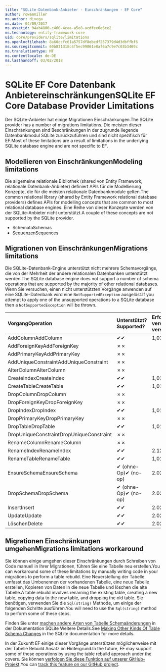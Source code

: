 ```yaml
---
title: "SQLite-Datenbank-Anbieter - Einschränkungen - EF Core"
author: rowanmiller
ms.author: divega
ms.date: 04/09/2017
ms.assetid: 94ab4800-c460-4caa-a5e8-acdfee6e6ce2
ms.technology: entity-framework-core
uid: core/providers/sqlite/limitations
ms.openlocfilehash: 8a60ccfc61a5757df8ebedf257379d4d3dbffbf6
ms.sourcegitcommit: 60b831318c4f5ec99061e8af6a7c9e7c03b3469c
ms.translationtype: MT
ms.contentlocale: de-DE
ms.lasthandoff: 03/02/2018
---
```

# <a name="sqlite-ef-core-database-provider-limitations"></a><span data-ttu-id="ac285-102">SQLite EF Core Datenbank Anbietereinschränkungen</span><span class="sxs-lookup"><span data-stu-id="ac285-102">SQLite EF Core Database Provider Limitations</span></span>

<span data-ttu-id="ac285-103">Der SQLite-Anbieter hat einige Migrationen Einschränkungen.</span><span class="sxs-lookup"><span data-stu-id="ac285-103">The SQLite provider has a number of migrations limitations.</span></span> <span data-ttu-id="ac285-104">Die meisten dieser Einschränkungen sind Beschränkungen in der zugrunde liegende Datenbankmodul SQLite zurückzuführen und sind nicht spezifisch für EF.</span><span class="sxs-lookup"><span data-stu-id="ac285-104">Most of these limitations are a result of limitations in the underlying SQLite database engine and are not specific to EF.</span></span>

## <a name="modeling-limitations"></a><span data-ttu-id="ac285-105">Modellieren von Einschränkungen</span><span class="sxs-lookup"><span data-stu-id="ac285-105">Modeling limitations</span></span>

<span data-ttu-id="ac285-106">Die allgemeine relationale Bibliothek (shared von Entity Framework, relationale Datenbank-Anbieter) definiert APIs für die Modellierung Konzepte, die für die meisten relationale Datenbankmodule gelten.</span><span class="sxs-lookup"><span data-stu-id="ac285-106">The common relational library (shared by Entity Framework relational database providers) defines APIs for modelling concepts that are common to most relational database engines.</span></span> <span data-ttu-id="ac285-107">Eine Reihe von dieser Konzepte werden von der SQLite-Anbieter nicht unterstützt.</span><span class="sxs-lookup"><span data-stu-id="ac285-107">A couple of these concepts are not supported by the SQLite provider.</span></span>

* <span data-ttu-id="ac285-108">Schemata</span><span class="sxs-lookup"><span data-stu-id="ac285-108">Schemas</span></span>
* <span data-ttu-id="ac285-109">Sequenzen</span><span class="sxs-lookup"><span data-stu-id="ac285-109">Sequences</span></span>

## <a name="migrations-limitations"></a><span data-ttu-id="ac285-110">Migrationen von Einschränkungen</span><span class="sxs-lookup"><span data-stu-id="ac285-110">Migrations limitations</span></span>

<span data-ttu-id="ac285-111">Die SQLite-Datenbank-Engine unterstützt nicht mehrere Schemavorgänge, die von der Mehrheit der andere relationalen Datenbanken unterstützt werden.</span><span class="sxs-lookup"><span data-stu-id="ac285-111">The SQLite database engine does not support a number of schema operations that are supported by the majority of other relational databases.</span></span> <span data-ttu-id="ac285-112">Wenn Sie versuchen, einen nicht unterstützten Vorgänge anwenden auf eine SQLite-Datenbank wird eine `NotSupportedException` ausgelöst.</span><span class="sxs-lookup"><span data-stu-id="ac285-112">If you attempt to apply one of the unsupported operations to a SQLite database then a `NotSupportedException` will be thrown.</span></span>

| <span data-ttu-id="ac285-113">Vorgang</span><span class="sxs-lookup"><span data-stu-id="ac285-113">Operation</span></span>            | <span data-ttu-id="ac285-114">Unterstützt?</span><span class="sxs-lookup"><span data-stu-id="ac285-114">Supported?</span></span> | <span data-ttu-id="ac285-115">Erfordert version</span><span class="sxs-lookup"><span data-stu-id="ac285-115">Requires version</span></span> |
|:---------------------|:-----------|:-----------------|
| <span data-ttu-id="ac285-116">AddColumn</span><span class="sxs-lookup"><span data-stu-id="ac285-116">AddColumn</span></span>            | <span data-ttu-id="ac285-117">✔</span><span class="sxs-lookup"><span data-stu-id="ac285-117">✔</span></span>          | <span data-ttu-id="ac285-118">1,0</span><span class="sxs-lookup"><span data-stu-id="ac285-118">1.0</span></span>              |
| <span data-ttu-id="ac285-119">AddForeignKey</span><span class="sxs-lookup"><span data-stu-id="ac285-119">AddForeignKey</span></span>        | <span data-ttu-id="ac285-120">✗</span><span class="sxs-lookup"><span data-stu-id="ac285-120">✗</span></span>          |                  |
| <span data-ttu-id="ac285-121">AddPrimaryKey</span><span class="sxs-lookup"><span data-stu-id="ac285-121">AddPrimaryKey</span></span>        | <span data-ttu-id="ac285-122">✗</span><span class="sxs-lookup"><span data-stu-id="ac285-122">✗</span></span>          |                  |
| <span data-ttu-id="ac285-123">AddUniqueConstraint</span><span class="sxs-lookup"><span data-stu-id="ac285-123">AddUniqueConstraint</span></span>  | <span data-ttu-id="ac285-124">✗</span><span class="sxs-lookup"><span data-stu-id="ac285-124">✗</span></span>          |                  |
| <span data-ttu-id="ac285-125">AlterColumn</span><span class="sxs-lookup"><span data-stu-id="ac285-125">AlterColumn</span></span>          | <span data-ttu-id="ac285-126">✗</span><span class="sxs-lookup"><span data-stu-id="ac285-126">✗</span></span>          |                  |
| <span data-ttu-id="ac285-127">CreateIndex</span><span class="sxs-lookup"><span data-stu-id="ac285-127">CreateIndex</span></span>          | <span data-ttu-id="ac285-128">✔</span><span class="sxs-lookup"><span data-stu-id="ac285-128">✔</span></span>          | <span data-ttu-id="ac285-129">1,0</span><span class="sxs-lookup"><span data-stu-id="ac285-129">1.0</span></span>              |
| <span data-ttu-id="ac285-130">CreateTable</span><span class="sxs-lookup"><span data-stu-id="ac285-130">CreateTable</span></span>          | <span data-ttu-id="ac285-131">✔</span><span class="sxs-lookup"><span data-stu-id="ac285-131">✔</span></span>          | <span data-ttu-id="ac285-132">1,0</span><span class="sxs-lookup"><span data-stu-id="ac285-132">1.0</span></span>              |
| <span data-ttu-id="ac285-133">DropColumn</span><span class="sxs-lookup"><span data-stu-id="ac285-133">DropColumn</span></span>           | <span data-ttu-id="ac285-134">✗</span><span class="sxs-lookup"><span data-stu-id="ac285-134">✗</span></span>          |                  |
| <span data-ttu-id="ac285-135">DropForeignKey</span><span class="sxs-lookup"><span data-stu-id="ac285-135">DropForeignKey</span></span>       | <span data-ttu-id="ac285-136">✗</span><span class="sxs-lookup"><span data-stu-id="ac285-136">✗</span></span>          |                  |
| <span data-ttu-id="ac285-137">DropIndex</span><span class="sxs-lookup"><span data-stu-id="ac285-137">DropIndex</span></span>            | <span data-ttu-id="ac285-138">✔</span><span class="sxs-lookup"><span data-stu-id="ac285-138">✔</span></span>          | <span data-ttu-id="ac285-139">1,0</span><span class="sxs-lookup"><span data-stu-id="ac285-139">1.0</span></span>              |
| <span data-ttu-id="ac285-140">DropPrimaryKey</span><span class="sxs-lookup"><span data-stu-id="ac285-140">DropPrimaryKey</span></span>       | <span data-ttu-id="ac285-141">✗</span><span class="sxs-lookup"><span data-stu-id="ac285-141">✗</span></span>          |                  |
| <span data-ttu-id="ac285-142">DropTable</span><span class="sxs-lookup"><span data-stu-id="ac285-142">DropTable</span></span>            | <span data-ttu-id="ac285-143">✔</span><span class="sxs-lookup"><span data-stu-id="ac285-143">✔</span></span>          | <span data-ttu-id="ac285-144">1,0</span><span class="sxs-lookup"><span data-stu-id="ac285-144">1.0</span></span>              |
| <span data-ttu-id="ac285-145">DropUniqueConstraint</span><span class="sxs-lookup"><span data-stu-id="ac285-145">DropUniqueConstraint</span></span> | <span data-ttu-id="ac285-146">✗</span><span class="sxs-lookup"><span data-stu-id="ac285-146">✗</span></span>          |                  |
| <span data-ttu-id="ac285-147">RenameColumn</span><span class="sxs-lookup"><span data-stu-id="ac285-147">RenameColumn</span></span>         | <span data-ttu-id="ac285-148">✗</span><span class="sxs-lookup"><span data-stu-id="ac285-148">✗</span></span>          |                  |
| <span data-ttu-id="ac285-149">RenameIndex</span><span class="sxs-lookup"><span data-stu-id="ac285-149">RenameIndex</span></span>          | <span data-ttu-id="ac285-150">✔</span><span class="sxs-lookup"><span data-stu-id="ac285-150">✔</span></span>          | <span data-ttu-id="ac285-151">2.1</span><span class="sxs-lookup"><span data-stu-id="ac285-151">2.1</span></span>              |
| <span data-ttu-id="ac285-152">RenameTable</span><span class="sxs-lookup"><span data-stu-id="ac285-152">RenameTable</span></span>          | <span data-ttu-id="ac285-153">✔</span><span class="sxs-lookup"><span data-stu-id="ac285-153">✔</span></span>          | <span data-ttu-id="ac285-154">1,0</span><span class="sxs-lookup"><span data-stu-id="ac285-154">1.0</span></span>              |
| <span data-ttu-id="ac285-155">EnsureSchema</span><span class="sxs-lookup"><span data-stu-id="ac285-155">EnsureSchema</span></span>         | <span data-ttu-id="ac285-156">✔ (ohne-Op)</span><span class="sxs-lookup"><span data-stu-id="ac285-156">✔ (no-op)</span></span>  | <span data-ttu-id="ac285-157">2.0</span><span class="sxs-lookup"><span data-stu-id="ac285-157">2.0</span></span>              |
| <span data-ttu-id="ac285-158">DropSchema</span><span class="sxs-lookup"><span data-stu-id="ac285-158">DropSchema</span></span>           | <span data-ttu-id="ac285-159">✔ (ohne-Op)</span><span class="sxs-lookup"><span data-stu-id="ac285-159">✔ (no-op)</span></span>  | <span data-ttu-id="ac285-160">2.0</span><span class="sxs-lookup"><span data-stu-id="ac285-160">2.0</span></span>              |
| <span data-ttu-id="ac285-161">Insert</span><span class="sxs-lookup"><span data-stu-id="ac285-161">Insert</span></span>               | <span data-ttu-id="ac285-162">✔</span><span class="sxs-lookup"><span data-stu-id="ac285-162">✔</span></span>          | <span data-ttu-id="ac285-163">2.0</span><span class="sxs-lookup"><span data-stu-id="ac285-163">2.0</span></span>              |
| <span data-ttu-id="ac285-164">Update</span><span class="sxs-lookup"><span data-stu-id="ac285-164">Update</span></span>               | <span data-ttu-id="ac285-165">✔</span><span class="sxs-lookup"><span data-stu-id="ac285-165">✔</span></span>          | <span data-ttu-id="ac285-166">2.0</span><span class="sxs-lookup"><span data-stu-id="ac285-166">2.0</span></span>              |
| <span data-ttu-id="ac285-167">Löschen</span><span class="sxs-lookup"><span data-stu-id="ac285-167">Delete</span></span>               | <span data-ttu-id="ac285-168">✔</span><span class="sxs-lookup"><span data-stu-id="ac285-168">✔</span></span>          | <span data-ttu-id="ac285-169">2.0</span><span class="sxs-lookup"><span data-stu-id="ac285-169">2.0</span></span>              |

## <a name="migrations-limitations-workaround"></a><span data-ttu-id="ac285-170">Migrationen Einschränkungen umgehen</span><span class="sxs-lookup"><span data-stu-id="ac285-170">Migrations limitations workaround</span></span>

<span data-ttu-id="ac285-171">Sie können einige umgehen dieser Einschränkungen durch Schreiben von Code manuell in Ihrer Migrationen, führen Sie eine Tabelle neu erstellen.</span><span class="sxs-lookup"><span data-stu-id="ac285-171">You can workaround some of these limitations by manually writing code in your migrations to perform a table rebuild.</span></span> <span data-ttu-id="ac285-172">Eine Neuerstellung der Tabelle umfasst das Umbenennen der vorhandenen Tabelle, eine neue Tabelle erstellen, Kopieren von Daten in die neue Tabelle und löschen die alte Tabelle.</span><span class="sxs-lookup"><span data-stu-id="ac285-172">A table rebuild involves renaming the existing table, creating a new table, copying data to the new table, and dropping the old table.</span></span> <span data-ttu-id="ac285-173">Sie benötigen, verwenden Sie die `Sql(string)` Methode, um einige der folgenden Schritte ausführen.</span><span class="sxs-lookup"><span data-stu-id="ac285-173">You will need to use the `Sql(string)` method to perform some of these steps.</span></span>

<span data-ttu-id="ac285-174">Finden Sie unter [machen andere Arten von Tabelle Schemaänderungen](http://sqlite.org/lang_altertable.html#otheralter) in der Dokumentation SQLite Weitere Details.</span><span class="sxs-lookup"><span data-stu-id="ac285-174">See [Making Other Kinds Of Table Schema Changes](http://sqlite.org/lang_altertable.html#otheralter) in the SQLite documentation for more details.</span></span>

<span data-ttu-id="ac285-175">In der Zukunft EF einige dieser Vorgänge unterstützen möglicherweise mit der Tabelle Rebuild Ansatz im Hintergrund.</span><span class="sxs-lookup"><span data-stu-id="ac285-175">In the future, EF may support some of these operations by using the table rebuild approach under the covers.</span></span> <span data-ttu-id="ac285-176">Sie können [verfolgen Sie diese Funktion auf unserer GitHub-Projekt](https://github.com/aspnet/EntityFrameworkCore/issues/329).</span><span class="sxs-lookup"><span data-stu-id="ac285-176">You can [track this feature on our GitHub project](https://github.com/aspnet/EntityFrameworkCore/issues/329).</span></span>
